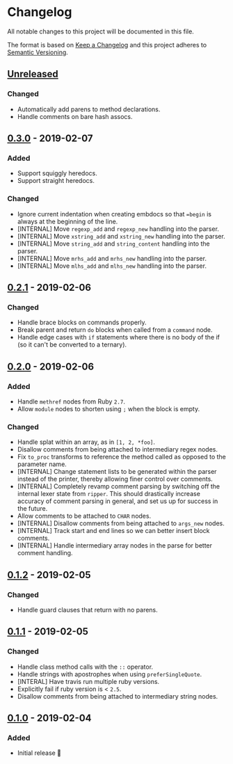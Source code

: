 # Changelog

All notable changes to this project will be documented in this file.

The format is based on [Keep a Changelog](http://keepachangelog.com/en/1.0.0/) and this project adheres to [Semantic Versioning](http://semver.org/spec/v2.0.0.html).

## [Unreleased]
### Changed
- Automatically add parens to method declarations.
- Handle comments on bare hash assocs.

## [0.3.0] - 2019-02-07
### Added
- Support squiggly heredocs.
- Support straight heredocs.

### Changed
- Ignore current indentation when creating embdocs so that `=begin` is always at the beginning of the line.
- [INTERNAL] Move `regexp_add` and `regexp_new` handling into the parser.
- [INTERNAL] Move `xstring_add` and `xstring_new` handling into the parser.
- [INTERNAL] Move `string_add` and `string_content` handling into the parser.
- [INTERNAL] Move `mrhs_add` and `mrhs_new` handling into the parser.
- [INTERNAL] Move `mlhs_add` and `mlhs_new` handling into the parser.

## [0.2.1] - 2019-02-06
### Changed
- Handle brace blocks on commands properly.
- Break parent and return `do` blocks when called from a `command` node.
- Handle edge cases with `if` statements where there is no body of the if (so it can't be converted to a ternary).

## [0.2.0] - 2019-02-06
### Added
- Handle `methref` nodes from Ruby `2.7`.
- Allow `module` nodes to shorten using `;` when the block is empty.

### Changed
- Handle splat within an array, as in `[1, 2, *foo]`.
- Disallow comments from being attached to intermediary regex nodes.
- Fix `to_proc` transforms to reference the method called as opposed to the parameter name.
- [INTERNAL] Change statement lists to be generated within the parser instead of the printer, thereby allowing finer control over comments.
- [INTERNAL] Completely revamp comment parsing by switching off the internal lexer state from `ripper`. This should drastically increase accuracy of comment parsing in general, and set us up for success in the future.
- Allow comments to be attached to `CHAR` nodes.
- [INTERNAL] Disallow comments from being attached to `args_new` nodes.
- [INTERNAL] Track start and end lines so we can better insert block comments.
- [INTERNAL] Handle intermediary array nodes in the parse for better comment handling.

## [0.1.2] - 2019-02-05
### Changed
- Handle guard clauses that return with no parens.

## [0.1.1] - 2019-02-05
### Changed
- Handle class method calls with the `::` operator.
- Handle strings with apostrophes when using `preferSingleQuote`.
- [INTERAL] Have travis run multiple ruby versions.
- Explicitly fail if ruby version is < `2.5`.
- Disallow comments from being attached to intermediary string nodes.

## [0.1.0] - 2019-02-04
### Added
- Initial release 🎉

[Unreleased]: https://github.com/CultureHQ/add-to-calendar/compare/0.3.0...HEAD
[0.3.0]: https://github.com/CultureHQ/add-to-calendar/compare/v0.2.1...v0.3.0
[0.2.1]: https://github.com/CultureHQ/add-to-calendar/compare/v0.2.0...v0.2.1
[0.2.0]: https://github.com/CultureHQ/add-to-calendar/compare/v0.1.2...v0.2.0
[0.1.2]: https://github.com/CultureHQ/add-to-calendar/compare/v0.1.1...v0.1.2
[0.1.1]: https://github.com/CultureHQ/add-to-calendar/compare/v0.1.0...v0.1.1
[0.1.0]: https://github.com/CultureHQ/add-to-calendar/compare/61f675...v0.1.0
